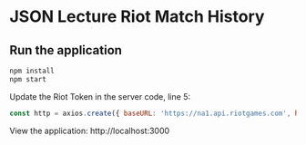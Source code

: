 # JSON Lecture Riot Match History

## Run the application

```bash
npm install
npm start
```

Update the Riot Token in the server code, line 5:

```js
const http = axios.create({ baseURL: 'https://na1.api.riotgames.com', headers: { 'X-Riot-Token': '<YOUR TOKEN HERE>' } })
```

View the application: http://localhost:3000

